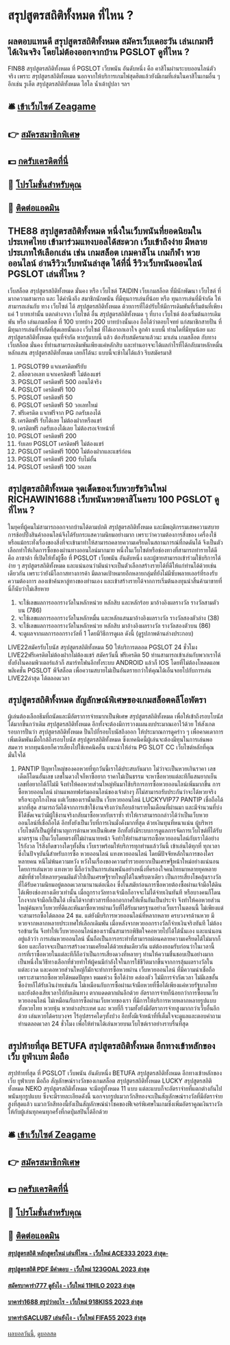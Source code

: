 # สรุปสูตรสถิติทั้งหมด ที่ไหน ?
## ผลตอบแทนดี สรุปสูตรสถิติทั้งหมด สมัครเว็บเดอะวัน เล่นเกมฟรี ได้เงินจริง โดยไม่ต้องออกจากบ้าน PGSLOT ดูที่ไหน ?
FIN88 สรุปสูตรสถิติทั้งหมด ที่ PGSLOT เว็บพนัน อันดับหนึ่ง คือ คาสิโนผ่านระบบออนไลน์ตัวจริง เพราะ สรุปสูตรสถิติทั้งหมด นอกจากให้บริการเกมไพ่สุดฮิตแล้วยังมีเกมที่เล่นในคาสิโนเกมอื่น ๆ อีกเช่น รูเล็ต สรุปสูตรสถิติทั้งหมด ไฮโล น้ำเต้าปูปลา ฯลฯ

## 🛎 [เข้าเว็บไซต์ Zeagame](https://bit.ly/3SdLNi2)
## 👉 [สมัครสมาชิกพิเศษ](https://bit.ly/3SdLNi2)
## 💵 [กดรับเครดิตที่นี่](https://bit.ly/3dyRKHj)
## 👑 [โปรโมชั่นสำหรับคุณ](https://bit.ly/3dyRKHj)
## 📱 [ติดต่อแอดมิน](https://bit.ly/3dyRKHj)

## THE88 สรุปสูตรสถิติทั้งหมด หนึ่งในเว็บพนันที่ยอดนิยมในประเทศไทย เข้ามาร่วมแทงบอลได้สะดวก เว็บเข้าถึงง่าย มีหลายประเภทให้เลือกเล่น เช่น เกมสล็อต เกมคาสิโน เกมกีฬา หวยออนไลน์ อ่านรีวิวเว็บพนันล่าสุด ได้ที่นี่ รีวิวเว็บพนันออนไลน์ PGSLOT เล่นที่ไหน ?
เว็บสล็อต สรุปสูตรสถิติทั้งหมด มั่นคง หรือ เว็บไซต์ TAIDIN เว็บเกมสล็อต ที่มีนักพัฒนา เว็บไซต์ ที่มากความสามารถ และ ได้คำนึงถึง สมาชิกนักพนัน ที่มีทุนการเล่นที่น้อย หรือ ทุนการเล่นที่มีจำกัด ให้สามารถเล่นกับ ทาง เว็บไซต์ ได้ สรุปสูตรสถิติทั้งหมด ด้วยการที่ได้ปรับให้มีการเดิมพันที่เริ่มต้นที่เพียงแค่ 1 บาทเท่านั้น แตกต่างจาก เว็บไซต์ อื่น สรุปสูตรสถิติทั้งหมด ๆ ที่บาง เว็บไซต์ ต้องเริ่มต้นการเดิมพัน หรือ เล่นเกมสล็อต ที่ 100 บาทบ้าง 200 บาทบ้างนั้นเอง ถือได้ว่าตอบโจทย์ แก่สมาชิกสายปั่น ที่มีทุนการเล่นที่จำกัดที่สุดเลยนั้นเอง เว็บไซต์ ที่ได้เอาอกเอาใจ ลูกค้า แบบนี้ ท่านใดที่มีทุนน้อย และ สรุปสูตรสถิติทั้งหมด ทุนที่จำกัด หากรู้แบบนี้ แล้ว ต้องรีบสมัครมาแล้วนะ มาเล่น เกมสล็อต กับทาง เว็บสล็อต มั่นคง ที่ท่านสามารถเดิมพันเพียงแค่หลักสิบ และท่านอาจจะได้ผลกำไรที่ได้กลับมาหลักหมื่น หลักแสน สรุปสูตรสถิติทั้งหมด เลยก็ได้นะ แบบนี้จะช้าไม่ได้แล้ว รีบสมัครมาสิ
1. PGSLOT99 แจกเครดิตฟรียับ
2. สล็อตวอเลท แจกเครดิตฟรี ไม่ต้องแชร์
3. PGSLOT เครดิตฟรี 500 ถอนได้จริง
4. PGSLOT เครดิตฟรี 100
5. PGSLOT เครดิตฟรี 50
6. PGSLOT เครดิตฟรี 50 วอเลทใหม่
7. ฟรีเครดิต แจกฟรีจาก PG กดรับเองได้
8. เครดิตฟรี รับได้เลย ไม่ต้องฝากหรือแชร์
9. เครดิตฟรี กดรับเองได้เลย ไม่ต้องรอเจ้าหน้าที่
10. PGSLOT เครดิตฟรี 200
11. รับเลย PGSLOT เครดิตฟรี ไม่ต้องแชร์
12. PGSLOT เครดิตฟรี 1000 ไม่ต้องฝากและแชร์ก่อน
13. PGSLOT เครดิตฟรี 200 รับไม่อั้น
14. PGSLOT เครดิตฟรี 100 วอเลท

## สรุปสูตรสถิติทั้งหมด จุดเด็ดของเว็บหวยรัชวินใหม่ RICHAWIN1688 เว็บพนันหวยคาสิโนครบ 100 PGSLOT ดูที่ไหน ?
ในยุคที่ผู้คนไม่สามารถออกจากบ้านได้ตามปกติ สรุปสูตรสถิติทั้งหมด และมีพฤติกรรมเสพความสบาย การช้อปปิ้งสินค้าออนไลน์จึงได้รับกระแสความนิยมอย่างมาก เพราะว่าความต้องการสิ่งของ เครื่องใช้ หรือแม้กระทั่งเรื่องของสิ่งที่จะเข้ามาทำให้สามารถคลายความเครียดในสถานการณ์ที่กดดันได้ จึงเป็นตัวเลือกทำให้เกิดการซื้อของผ่านทางออนไลน์มากมาย
หนึ่งในเว็บไซต์หรือช่องทางที่สามารถทำรายได้ดี คือ ลาซาด้า ที่เปิดให้ทั้งผู้ซื้อ ที่ PGSLOT เว็บพนัน อันดับหนึ่ง และผู้ขายสามารถเข้าร่วมใช้บริการได้ง่าย ๆ สรุปสูตรสถิติทั้งหมด และแน่นอนว่ามันน่าจะเป็นตัวเลือกสร้างรายได้ที่ดีให้แก่ท่านได้ด้วยเช่นเดียวกัน เพราะว่ายังมีโอกาสทางการค้า มีตลาดเป้าหมายอีกหลายกลุ่มที่ยังไม่มีซับพลายเออร์ที่รองรับความต้องการ ลองเข้าค้นหาลู่ทางของท่านเอง และเข้าสร้างรายได้จากการเริ่มต้นลงทุนนำสิ้นค้ามาขายที่นี่ก็นับว่าไม่เสียหาย
1. จะใช้เลขผลการออกรางวัลในหลักหน่วย หลักสิบ และหลักร้อย มาอ้างอิงผลรางวัล รางวัลสามตัวบน (786)
2. จะใช้เลขผลการออกรางวัลในหลักหมื่น และหลักแสนมาอ้างอิงผลรางวัล รางวัลสองตัวล่าง (38)
3. จะใช้เลขผลการออกรางวัลในหลักหน่วย หลักสิบ มาอ้างอิงผลรางวัล รางวัลสองตัวบน (86)
4. จะดูผลจากผลการออกรางวัลที่ 1 โดยมีวิธีการดูผล ดังนี้ (ดูรูปภาพด้านล่างประกอบ)

LIVE22สมัครรับโบนัส สรุปสูตรสถิติทั้งหมด 50 ให้บริการตลอด PGSLOT 24 ชั่วโมง LIVE22ฟรีเครดิตไม่ต้องฝากไม่ต้องแชร์ สมัครวันนี้ ฟรีเครดิต 50 ท่านสามารถเข้าเล่นกับพวกเราได้ทั้งยังในคอมพิวเตอร์แล้วก็ สมาร์ทโฟนอีกทั้งระบบ ANDROID แล้วก็ IOS โดยที่ไม่ต้องโหลดแอพพลิเคชั่น PGSLOT พีจีสล็อต เพื่อความสบายไม่เป็นอันตรายกว่าให้คุณได้เอ็นจอยไปกับการเล่น LIVE22ล่าสุด ได้ตลอดเวลา

## สรุปสูตรสถิติทั้งหมด สัญลักษณ์พิเศษของเกมสล็อตคลีโอพัตรา
ผู้เล่นต้องเลือกธีมที่ถนัดและมีอัตราการจ่ายมากเป็นพิเศษ สรุปสูตรสถิติทั้งหมด เพื่อให้เข้าถึงรอบโบนัสได้มากขึ้นกว่าเดิม สรุปสูตรสถิติทั้งหมด อีกทั้งจะต้องมีการวางแผนงบประมาณเอาไว้ด้วย ให้สังเกตรอบการปั่นว่า สรุปสูตรสถิติทั้งหมด ปั่นไปกี่รอบโบนัสถึงออก ให้ประมาณการดูคร่าว ๆ เพื่อคาดเดาการเพิ่มเดิมพันเมื่อใกล้ถึงรอบโบนัส สรุปสูตรสถิติทั้งหมด ซึ่งเทคนิคนี้ผู้เล่นจะต้องมีทุนในการเล่นพอสมควร หากทุนน้อยก็ควรเลี่ยงไปใช้เทคนิคอื่น
แนะนำให้อ่าน PG SLOT CC เว็บไซต์หลักที่คุณมั่นใจได้
1. PANTIP ปัญหาใหญ่ของคอหวยที่ทุกวันนี้เราได้ประสบกันมาก ไม่ว่าจะเป็นหวยเกินราคา เลขเด็ดก็โดนอั้นเลข เลขในดวงใจก็หาซื้อยาก ราคาไม่เป็นธรรม จะหาซื้อหวยแต่ละทีก็แสนยากเย็น เลขที่อยากได้ก็ไม่มี จึงทำให้คอหวยส่วนใหญ่หันมาใช้บริการการซื้อหวยออนไลน์เพิ่มมากขึ้น การซื้อหวยออนไลน์ ผ่านแพลทฟอร์มออนไลน์ของเจ้าต่างๆ ก็ไม่สามารถรับประกันว่าจะได้หวยจริง หรือจะถูกโกงไหม แต่เว็บของเรานั้นเป็น เว็บหวยออนไลน์ LUCKYVIP77 PANTIP เชื่อถือได้มากที่สุด สามารถวัดได้จากการเข้าใช้งานจริงกว่าเกือบล้านรายในเดือนที่ผ่านมา และมีจำนวนที่บ่งชี้ได้ชัดเจนว่ามีผู้ใช้งานจริงกลับมาซื้อหวยกับเราซ้ำ ทำให้เราสามารถกล่าวได้ว่าเป็นเว็บหวยออนไลน์ที่เชื่อถือได้ อีกทั้งยังเป็นเว็บที่การเงินมั่งคั่งมากที่สุด ด้วยเงินทุนที่หนาแน่น ผู้บริหารเว็บไซต์ก็เป็นผู้ที่ชำนาญการด้านหวยเป็นพิเศษ อีกทั้งยังมีระบบการดูแลการจัดการเว็บไซต์ที่ได้รับมาตรฐาน เป็นเว็บโดยตรงที่ไม่ผ่านนายหน้า จึงทำให้ท่านสามารถซื้อหวยออนไลน์กับเราได้อย่างไร้กังวล ไร้สิ่งกีดขวางใดๆทั้งสิ้น เว็บเราพร้อมให้บริการทุกท่านแล้ววันนี้ เข้าเล่นได้ทุกที่ ทุกเวลา ซึ่งในปัจจุบันนี้สำหรับการซื้อ หวยออนไลน์ แทงหวยออนไลน์ โดยมีปัจจัยหลักในการของใครหลายคน หนีไม่พ้นความหวัง หวังในเรื่องของความร่ำรวยอยากเป็นเศรษฐีหน้าใหม่อย่างแน่นอน โดยการเล่นหวย แทงหวย นี้ถือว่าเป็นการเล่นพนันอย่างหนึ่งที่ครองใจคนไทยมาหลายยุคหลายสมัยที่ช่วยให้หลายๆคนผันตัวไปเป็นเศรษฐีรายใหญ่ได้ในพริบตาเดียว เป็นการเสี่ยงโชคลุ้นรางวัลที่ได้รับความนิยมอยู่ตลอดเวลามานานต่อเนื่อง ซึ่งในสมัยก่อนการซื้อหวยต้องซื้อผ่านเจ้ามือใต้ดินได้เพียงช่องทางเดียวเท่านั้น เมื่อถูกรางวัลทางเจ้ามือก็อาจจะไม่ได้จ่ายเงินทันที หรือบางคนก็โดนโกงจากเจ้ามือก็เป็นได้ เห็นได้จากข่าวสารที่ออกอากาศให้เห็นกันเป็นประจำ จึงทำให้คอหวยส่วนใหญ่ค้นหาเว็บหวยที่ดีและหันมาซื้อหวยผ่านเว็บที่ได้รับมาตรฐานอย่างเว็บเราในตอนนี้ ไม่เพียงแต่จะสามารถซื้อได้ตลอด 24 ชม. แต่ยังมีบริการหวยออนไลน์ที่หลากหลาย ครบวงจรด้านหวย มีหวยจากหลากหลายประเทศให้เลือกเดิมพัน เมื่อหลังจากหวยออกรางวัลก็จ่ายเงินจริงทันที ไม่ต้องรอข้ามวัน จึงทำให้เว็บหวยออนไลน์ของเรานั้นสามารถพิชิตใจคอหวยไปได้ได้นั่นเอง และแน่นอนอยู่แล้วว่า การเล่นหวยออนไลน์ นั้นถือเป็นการกระทำที่สามารถผ่อนคลายความเครียดได้ไม่มากก็น้อย และก็อาจจะเป็นการสร้างความเครียดได้ด้วยเช่นเดียวกัน แต่ต้องยอมรับก่อนว่าในเวลานี้ การที่เราซื้อหวยในแต่ละทีก็ถือว่าเป็นการเสี่ยงดวงที่หลายๆ ท่านให้ความชื่นชอบเป็นอย่างมาก เป็นหนึ่งในวิธีทางเลือกที่ช่วยทำให้ผู้คนมีกำลังใจในการใช้ชีวิตมากขึ้นจากการลุ้นผลรางวัลในแต่ละงวด และคอหวยส่วนใหญ่ก็มักจะทำการซื้อหวยผ่าน เว็บหวยออนไลน์ ที่มีความน่าเชื่อถือ เพราะสามารถซื้อหวยได้หมดปัญหา หมดห่วง ซื้อได้ง่าย คล่องตัว ไม่มีการจำกัดเวลา ไม่มีเลขอั้น ซื้อง่ายก็ได้รับเงินง่ายเช่นกัน ไม่เหมือนกับการซื้อผ่านเจ้ามือหวยที่ซื้อได้เพียงแค่หวยรัฐบาลไทย และยังต้องเสียเวลาไปกับเดินทาง ตากแดดตากฝนอีกด้วย อัตราการจ่ายก็น้อยกว่าการซื้อบนเว็บหวยออนไลน์ ไม่เหมือนกับการซื้อผ่านเว็บหวยของเรา ที่มีการให้บริการหวยหลากหลายรูปแบบ ทั้งหวยไทย หวยหุ้น หวยต่างประเทศ และ หวยยี่กี รวมทั้งยังมีอัตราการจ่ายสูงมากกว่าเว็บอื่นอีกด้วย เล่นหวยได้ครบวงจร ไร้อุปสรรคใดๆทั้งปวง อีกทั้งมีเจ้าหน้าที่ที่เต็มใจจะดูแลและตอบคำถามท่านตลอดเวลา 24 ชั่วโมง เพื่อให้ท่านได้เล่นหวยบนเว็บไซต์เราอย่างราบรื่นที่สุด

## สรุปท้ายที่สุด BETUFA สรุปสูตรสถิติทั้งหมด อีกทางเข้าหลักของเว็บ ยูฟ่าเบท มือถือ
สรุปท้ายที่สุด ที่ PGSLOT เว็บพนัน อันดับหนึ่ง BETUFA สรุปสูตรสถิติทั้งหมด อีกทางเข้าหลักของเว็บ ยูฟ่าเบท มือถือ สัญลักษณ์รางวัลของเกมสล็อต สรุปสูตรสถิติทั้งหมด LUCKY สรุปสูตรสถิติทั้งหมด NEKO สรุปสูตรสถิติทั้งหมด จะมีอยู่ทั้งหมด 11 แบบ แต่ละแบบก็จะอัตราจ่ายที่แตกต่างกันไป พนันทุกรูปแบบ ซึ่งจะมีรายละเอียดดังนี้
นอกจากรูปแมวกวักสีทองจะเป็นสัญลักษณ์รางวัลที่มีอัตราจ่ายสูงที่สุดแล้ว แมวกวักสีทองนี้ยังเป็นสัญลักษณ์นำโชคของฟีเจอร์พิเศษในเกมซึ่งเพิ่มอัตราคูณเงินรางวัลให้กับผู้เล่นทุกคนทุกครั้งที่กดปุ่มสปินได้อีกด้วย

## 🛎 [เข้าเว็บไซต์ Zeagame](https://bit.ly/3SdLNi2)
## 👉 [สมัครสมาชิกพิเศษ](https://bit.ly/3SdLNi2)
## 💵 [กดรับเครดิตที่นี่](https://bit.ly/3dyRKHj)
## 👑 [โปรโมชั่นสำหรับคุณ](https://bit.ly/3dyRKHj)
## 📱 [ติดต่อแอดมิน](https://bit.ly/3dyRKHj)

#### [สรุปสูตรสถิติ หลักสูตรใหม่ เล่นที่ไหน - เว็บใหม่ ACE333 2023 ล่าสุด-](https://atom.io/themes/สรุปสูตรสถิติ%20หลักสูตรใหม่%20เล่นที่ไหน%20-%20เว็บใหม่%20ace333%202023%20ล่าสุด-)
#### [สรุปสูตรสถิติ PDF มีคำตอบ - เว็บใหม่ 123GOAL 2023 ล่าสุด](https://atom.io/themes/สรุปสูตรสถิติ%20pdf%20มีคำตอบ%20-%20เว็บใหม่%20123goal%202023%20ล่าสุด)
#### [สมัครบาคาร่า777 ดูยังไง - เว็บใหม่ 11HILO 2023 ล่าสุด](https://atom.io/themes/สมัครบาคาร่า777%20ดูยังไง%20-%20เว็บใหม่%2011hilo%202023%20ล่าสุด)
#### [บาคาร่า1688 สรุปว่าอะไร - เว็บใหม่ 918KISS 2023 ล่าสุด](https://atom.io/themes/บาคาร่า1688%20สรุปว่าอะไร%20-%20เว็บใหม่%20918kiss%202023%20ล่าสุด)
#### [บาคาร่าSACLUB7 เล่นยังไง - เว็บใหม่ FIFA55 2023 ล่าสุด](https://atom.io/themes/บาคาร่าsaclub7%20เล่นยังไง%20-%20เว็บใหม่%20fifa55%202023%20ล่าสุด)

[ผลบอลวันนี้](https://siamsport.tv "ผลบอลวันนี้"), [ดูบอลสด](https://siamsport.tv/ดูบอลสด "ดูบอลสด")